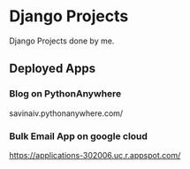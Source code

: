 # Django Projects
Django Projects done by me.

## Deployed Apps

### Blog on PythonAnywhere
  savinaiv.pythonanywhere.com/
  
### Bulk Email App on google cloud
  https://applications-302006.uc.r.appspot.com/

